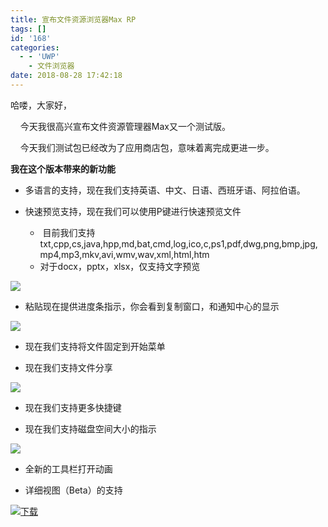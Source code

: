 ```yaml
---
title: 宣布文件资源浏览器Max RP
tags: []
id: '168'
categories:
  - - 'UWP'
    - 文件浏览器
date: 2018-08-28 17:42:18
---
```


哈喽，大家好，

    今天我很高兴宣布文件资源管理器Max又一个测试版。

    今天我们测试包已经改为了应用商店包，意味着离完成更进一步。

**我在这个版本带来的新功能**

*   多语言的支持，现在我们支持英语、中文、日语、西班牙语、阿拉伯语。

*   快速预览支持，现在我们可以使用P键进行快速预览文件
    *    目前我们支持 txt,cpp,cs,java,hpp,md,bat,cmd,log,ico,c,ps1,pdf,dwg,png,bmp,jpg,mp4,mp3,mkv,avi,wmv,wav,xml,html,htm
    *   对于docx，pptx，xlsx，仅支持文字预览

![](https://idevlab.cn/wordpress/wp-content/uploads/2018/08/preview.png)

*   粘贴现在提供进度条指示，你会看到复制窗口，和通知中心的显示

![](https://idevlab.cn/wordpress/wp-content/uploads/2018/08/Capture.png)

*   现在我们支持将文件固定到开始菜单

*   现在我们支持文件分享

![](https://idevlab.cn/wordpress/wp-content/uploads/2018/08/share.png)

*   现在我们支持更多快捷键

*   现在我们支持磁盘空间大小的指示

![](https://idevlab.cn/wordpress/wp-content/uploads/2018/08/p.png)

*   全新的工具栏打开动画

*   详细视图（Beta）的支持

![](https://idevlab.cn/wordpress/wp-content/uploads/2018/08/dital.png)[下载](https://1drv.ws/u/s!AuJGwXeVs2O9mIFnz58MJuLh8Lwg4w)